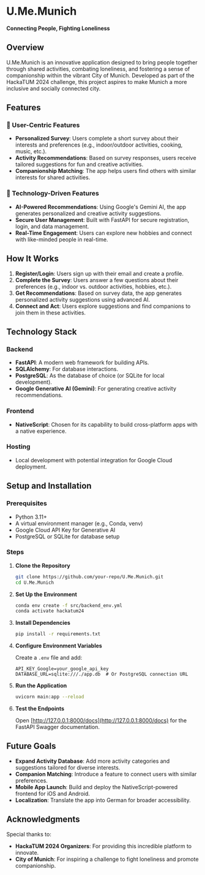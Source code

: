 # U.Me.Munich

**Connecting People, Fighting Loneliness**

## Overview

U.Me.Munich is an innovative application designed to bring people together through shared activities, combating loneliness, and fostering a sense of companionship within the vibrant City of Munich. Developed as part of the HackaTUM 2024 challenge, this project aspires to make Munich a more inclusive and socially connected city.

## Features

### 🌟 User-Centric Features

- **Personalized Survey**: Users complete a short survey about their interests and preferences (e.g., indoor/outdoor activities, cooking, music, etc.).
- **Activity Recommendations**: Based on survey responses, users receive tailored suggestions for fun and creative activities.
- **Companionship Matching**: The app helps users find others with similar interests for shared activities.

### 🧠 Technology-Driven Features

- **AI-Powered Recommendations**: Using Google's Gemini AI, the app generates personalized and creative activity suggestions.
- **Secure User Management**: Built with FastAPI for secure registration, login, and data management.
- **Real-Time Engagement**: Users can explore new hobbies and connect with like-minded people in real-time.

## How It Works

1. **Register/Login**: Users sign up with their email and create a profile.
2. **Complete the Survey**: Users answer a few questions about their preferences (e.g., indoor vs. outdoor activities, hobbies, etc.).
3. **Get Recommendations**: Based on survey data, the app generates personalized activity suggestions using advanced AI.
4. **Connect and Act**: Users explore suggestions and find companions to join them in these activities.

## Technology Stack

### Backend

- **FastAPI**: A modern web framework for building APIs.
- **SQLAlchemy**: For database interactions.
- **PostgreSQL**: As the database of choice (or SQLite for local development).
- **Google Generative AI (Gemini)**: For generating creative activity recommendations.

### Frontend

- **NativeScript**: Chosen for its capability to build cross-platform apps with a native experience.

### Hosting

- Local development with potential integration for Google Cloud deployment.

## Setup and Installation

### Prerequisites

- Python 3.11+
- A virtual environment manager (e.g., Conda, venv)
- Google Cloud API Key for Generative AI
- PostgreSQL or SQLite for database setup

### Steps

1. **Clone the Repository**

    ```bash
    git clone https://github.com/your-repo/U.Me.Munich.git 
    cd U.Me.Munich
    ```

2. **Set Up the Environment**

    ```bash
    conda env create -f src/backend_env.yml
    conda activate hackatum24  
    ```

3. **Install Dependencies**

    ```bash
    pip install -r requirements.txt
    ```

4. **Configure Environment Variables**

    Create a `.env` file and add:

    ```env
    API_KEY_Google=your_google_api_key
    DATABASE_URL=sqlite:///./app.db  # Or PostgreSQL connection URL
    ```

5. **Run the Application**

    ```bash
    uvicorn main:app --reload
    ```

6. **Test the Endpoints**

    Open [http://127.0.0.1:8000/docs](http://127.0.0.1:8000/docs) for the FastAPI Swagger documentation.

<!-- ## API Endpoints

### Authentication

- `POST /auth/register/`: Register a new user.
- `POST /auth/login/`: Log in to the app.

### Survey

- `POST /survey/`: Submit a user’s activity preferences.
- `GET /survey/{user_email}`: Retrieve survey responses for a user.

### Recommendations

- `GET /recommendations/{user_email}`: Get personalized activity recommendations. -->

<!-- ## Contributors

- **Malek Al Abed** (Backend Developer)
- **Team HackaTUM24** -->

## Future Goals

- **Expand Activity Database**: Add more activity categories and suggestions tailored for diverse interests.
- **Companion Matching**: Introduce a feature to connect users with similar preferences.
- **Mobile App Launch**: Build and deploy the NativeScript-powered frontend for iOS and Android.
- **Localization**: Translate the app into German for broader accessibility.

## Acknowledgments

Special thanks to:

- **HackaTUM 2024 Organizers**: For providing this incredible platform to innovate.
- **City of Munich**: For inspiring a challenge to fight loneliness and promote companionship.
